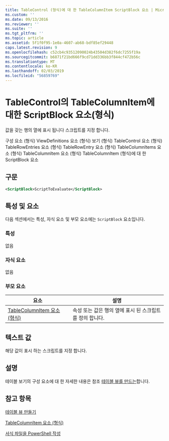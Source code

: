 ```yaml
---
title: TableControl (형식)에 대 한 TableColumnItem ScriptBlock 요소 | Microsoft Docs
ms.custom: ''
ms.date: 09/13/2016
ms.reviewer: ''
ms.suite: ''
ms.tgt_pltfrm: ''
ms.topic: article
ms.assetid: 5f1f0f95-1e0a-4607-ab68-bdf85ef29448
caps.latest.revision: 9
ms.openlocfilehash: c52cb4c93512090024b43504d382f6dc7255f19a
ms.sourcegitcommit: b6871f21bd666f9cd71dd336bb3f844cf472b56c
ms.translationtype: MT
ms.contentlocale: ko-KR
ms.lasthandoff: 02/03/2019
ms.locfileid: "56859769"
---
```

# <a name="scriptblock-element-for-tablecolumnitem-for-tablecontrol-format"></a>TableControl의 TableColumnItem에 대한 ScriptBlock 요소(형식)

값을 갖는 행의 열에 표시 됩니다 스크립트를 지정 합니다.

구성 요소 (형식) ViewDefinitions 요소 (형식) 보기 (형식) TableControl 요소 (형식) TableRowEntries 요소 (형식) TableRowEntry 요소 (형식) TableColumnItems 요소 (형식) TableColumnItem 요소 (형식) TableColumnItem (형식)에 대 한 ScriptBlock 요소

## <a name="syntax"></a>구문

```xml
<ScriptBlock>ScriptToEvaluate</ScriptBlock>
```

## <a name="attributes-and-elements"></a>특성 및 요소

다음 섹션에서는 특성, 자식 요소 및 부모 요소에는 `ScriptBlock` 요소입니다.

### <a name="attributes"></a>특성

없음

### <a name="child-elements"></a>자식 요소

없음

### <a name="parent-elements"></a>부모 요소

|요소|설명|
|-------------|-----------------|
|[TableColumnItem 요소 (형식)](./tablecolumnitem-element-for-tablecolumnitems-for-tablecontrol-format.md)|속성 또는 값은 행의 열에 표시 된 스크립트를 정의 합니다.|

## <a name="text-value"></a>텍스트 값

해당 값이 표시 하는 스크립트를 지정 합니다.

## <a name="remarks"></a>설명

테이블 보기의 구성 요소에 대 한 자세한 내용은 참조 [테이블 뷰를 만드는](./creating-a-table-view.md)합니다.

## <a name="see-also"></a>참고 항목

[테이블 뷰 만들기](./creating-a-table-view.md)

[TableColumnItem 요소 (형식)](./tablecolumnitem-element-for-tablecolumnitems-for-tablecontrol-format.md)

[서식 파일을 PowerShell 작성](./writing-a-powershell-formatting-file.md)
